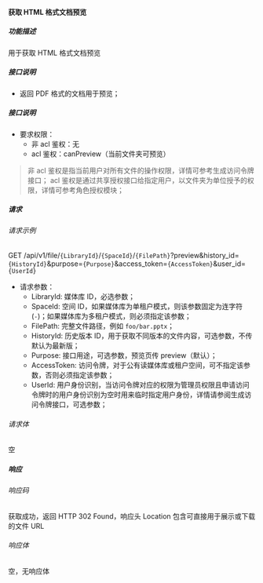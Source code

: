 #### 获取 HTML 格式文档预览

##### 功能描述

用于获取 HTML 格式文档预览

##### 接口说明

- 返回 PDF 格式的文档用于预览；

##### 接口说明

- 要求权限：
    - 非 acl 鉴权：无
    - acl 鉴权：canPreview（当前文件夹可预览）

> 非 acl 鉴权是指当前用户对所有文件的操作权限，详情可参考生成访问令牌接口；
> acl 鉴权是通过共享授权接口给指定用户，以文件夹为单位授予的权限，详情可参考角色授权模块；

##### 请求

###### 请求示例  

GET /api/v1/file/`{LibraryId}`/`{SpaceId}`/`{FilePath}`?preview&history_id=`{HistoryId}`&purpose=`{Purpose}`&access_token=`{AccessToken}`&user_id=`{UserId}`

- 请求参数：
    - LibraryId: 媒体库 ID，必选参数；
    - SpaceId: 空间 ID，如果媒体库为单租户模式，则该参数固定为连字符(`-`)；如果媒体库为多租户模式，则必须指定该参数；
    - FilePath: 完整文件路径，例如 `foo/bar.pptx`；
    - HistoryId: 历史版本 ID，用于获取不同版本的文件内容，可选参数，不传默认为最新版；
    - Purpose: 接口用途，可选参数，预览页传 preview（默认）；
    - AccessToken: 访问令牌，对于公有读媒体库或租户空间，可不指定该参数，否则必须指定该参数；
    - UserId: 用户身份识别，当访问令牌对应的权限为管理员权限且申请访问令牌时的用户身份识别为空时用来临时指定用户身份，详情请参阅生成访问令牌接口，可选参数；

###### 请求体

空

##### 响应

###### 响应码

获取成功，返回 HTTP 302 Found，响应头 Location 包含可直接用于展示或下载的文件 URL

###### 响应体

空，无响应体

